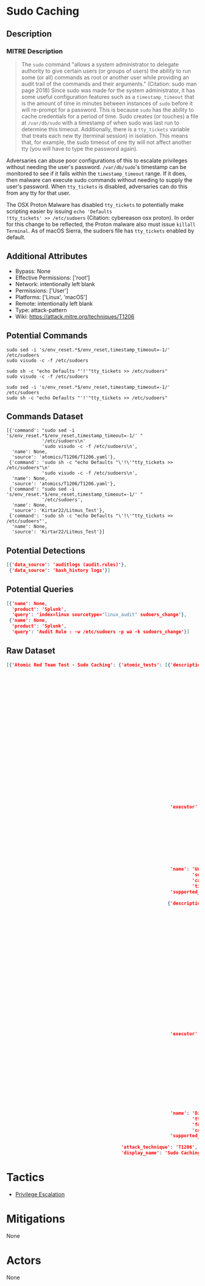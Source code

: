 
# Sudo Caching

## Description

### MITRE Description

> The <code>sudo</code> command "allows a system administrator to delegate authority to give certain users (or groups of users) the ability to run some (or all) commands as root or another user while providing an audit trail of the commands and their arguments." (Citation: sudo man page 2018) Since sudo was made for the system administrator, it has some useful configuration features such as a <code>timestamp_timeout</code> that is the amount of time in minutes between instances of <code>sudo</code> before it will re-prompt for a password. This is because <code>sudo</code> has the ability to cache credentials for a period of time. Sudo creates (or touches) a file at <code>/var/db/sudo</code> with a timestamp of when sudo was last run to determine this timeout. Additionally, there is a <code>tty_tickets</code> variable that treats each new tty (terminal session) in isolation. This means that, for example, the sudo timeout of one tty will not affect another tty (you will have to type the password again).

Adversaries can abuse poor configurations of this to escalate privileges without needing the user's password. <code>/var/db/sudo</code>'s timestamp can be monitored to see if it falls within the <code>timestamp_timeout</code> range. If it does, then malware can execute sudo commands without needing to supply the user's password. When <code>tty_tickets</code> is disabled, adversaries can do this from any tty for that user. 

The OSX Proton Malware has disabled <code>tty_tickets</code> to potentially make scripting easier by issuing <code>echo \'Defaults !tty_tickets\' >> /etc/sudoers</code>  (Citation: cybereason osx proton). In order for this change to be reflected, the Proton malware also must issue <code>killall Terminal</code>. As of macOS Sierra, the sudoers file has <code>tty_tickets</code> enabled by default.

## Additional Attributes

* Bypass: None
* Effective Permissions: ['root']
* Network: intentionally left blank
* Permissions: ['User']
* Platforms: ['Linux', 'macOS']
* Remote: intentionally left blank
* Type: attack-pattern
* Wiki: https://attack.mitre.org/techniques/T1206

## Potential Commands

```
sudo sed -i 's/env_reset.*$/env_reset,timestamp_timeout=-1/' /etc/sudoers
sudo visudo -c -f /etc/sudoers

sudo sh -c "echo Defaults "'!'"tty_tickets >> /etc/sudoers"
sudo visudo -c -f /etc/sudoers

sudo sed -i 's/env_reset.*$/env_reset,timestamp_timeout=-1/' /etc/sudoers
sudo sh -c "echo Defaults "'!'"tty_tickets >> /etc/sudoers"
```

## Commands Dataset

```
[{'command': "sudo sed -i 's/env_reset.*$/env_reset,timestamp_timeout=-1/' "
             '/etc/sudoers\n'
             'sudo visudo -c -f /etc/sudoers\n',
  'name': None,
  'source': 'atomics/T1206/T1206.yaml'},
 {'command': 'sudo sh -c "echo Defaults "\'!\'"tty_tickets >> /etc/sudoers"\n'
             'sudo visudo -c -f /etc/sudoers\n',
  'name': None,
  'source': 'atomics/T1206/T1206.yaml'},
 {'command': "sudo sed -i 's/env_reset.*$/env_reset,timestamp_timeout=-1/' "
             '/etc/sudoers',
  'name': None,
  'source': 'Kirtar22/Litmus_Test'},
 {'command': 'sudo sh -c "echo Defaults "\'!\'"tty_tickets >> /etc/sudoers"',
  'name': None,
  'source': 'Kirtar22/Litmus_Test'}]
```

## Potential Detections

```json
[{'data_source': 'auditlogs (audit.rules)'},
 {'data_source': 'bash_history logs'}]
```

## Potential Queries

```json
[{'name': None,
  'product': 'Splunk',
  'query': 'index=linux sourcetype="linux_audit" sudoers_change'},
 {'name': None,
  'product': 'Splunk',
  'query': 'Audit Rule : -w /etc/sudoers -p wa -k sudoers_change'}]
```

## Raw Dataset

```json
[{'Atomic Red Team Test - Sudo Caching': {'atomic_tests': [{'description': 'Sets '
                                                                           'sudo '
                                                                           'caching '
                                                                           'timestamp_timeout '
                                                                           'to '
                                                                           'a '
                                                                           'value '
                                                                           'for '
                                                                           'unlimited. '
                                                                           'This '
                                                                           'is '
                                                                           'dangerous '
                                                                           'to '
                                                                           'modify '
                                                                           'without '
                                                                           'using '
                                                                           "'visudo', "
                                                                           'do '
                                                                           'not '
                                                                           'do '
                                                                           'this '
                                                                           'on '
                                                                           'a '
                                                                           'production '
                                                                           'system.\n',
                                                            'executor': {'command': 'sudo '
                                                                                    'sed '
                                                                                    '-i '
                                                                                    "'s/env_reset.*$/env_reset,timestamp_timeout=-1/' "
                                                                                    '/etc/sudoers\n'
                                                                                    'sudo '
                                                                                    'visudo '
                                                                                    '-c '
                                                                                    '-f '
                                                                                    '/etc/sudoers\n',
                                                                         'name': 'sh'},
                                                            'name': 'Unlimited '
                                                                    'sudo '
                                                                    'cache '
                                                                    'timeout',
                                                            'supported_platforms': ['macos',
                                                                                    'linux']},
                                                           {'description': 'Sets '
                                                                           'sudo '
                                                                           'caching '
                                                                           'tty_tickets '
                                                                           'value '
                                                                           'to '
                                                                           'disabled. '
                                                                           'This '
                                                                           'is '
                                                                           'dangerous '
                                                                           'to '
                                                                           'modify '
                                                                           'without '
                                                                           'using '
                                                                           "'visudo', "
                                                                           'do '
                                                                           'not '
                                                                           'do '
                                                                           'this '
                                                                           'on '
                                                                           'a '
                                                                           'production '
                                                                           'system.\n',
                                                            'executor': {'command': 'sudo '
                                                                                    'sh '
                                                                                    '-c '
                                                                                    '"echo '
                                                                                    'Defaults '
                                                                                    '"\'!\'"tty_tickets '
                                                                                    '>> '
                                                                                    '/etc/sudoers"\n'
                                                                                    'sudo '
                                                                                    'visudo '
                                                                                    '-c '
                                                                                    '-f '
                                                                                    '/etc/sudoers\n',
                                                                         'name': 'sh'},
                                                            'name': 'Disable '
                                                                    'tty_tickets '
                                                                    'for sudo '
                                                                    'caching',
                                                            'supported_platforms': ['macos',
                                                                                    'linux']}],
                                          'attack_technique': 'T1206',
                                          'display_name': 'Sudo Caching'}}]
```

# Tactics


* [Privilege Escalation](../tactics/Privilege-Escalation.md)


# Mitigations

None

# Actors

None
